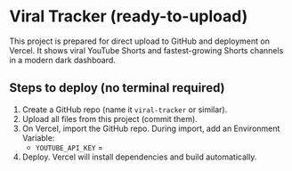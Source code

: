 # Viral Tracker (ready-to-upload)

This project is prepared for direct upload to GitHub and deployment on Vercel.
It shows viral YouTube Shorts and fastest-growing Shorts channels in a modern dark dashboard.

## Steps to deploy (no terminal required)
1. Create a GitHub repo (name it `viral-tracker` or similar).
2. Upload all files from this project (commit them).
3. On Vercel, import the GitHub repo. During import, add an Environment Variable:
   - `YOUTUBE_API_KEY` = <your YouTube Data API key>
4. Deploy. Vercel will install dependencies and build automatically.

